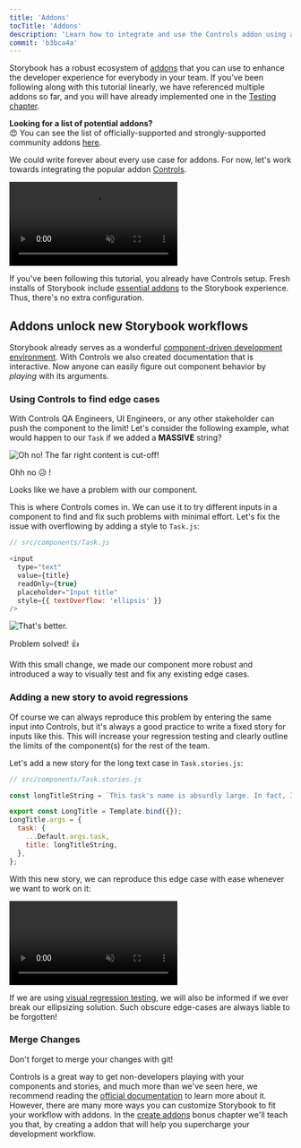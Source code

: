 ```yaml
---
title: 'Addons'
tocTitle: 'Addons'
description: 'Learn how to integrate and use the Controls addon using a popular example'
commit: 'b3bca4a'
---
```


Storybook has a robust ecosystem of [addons](https://storybook.js.org/docs/react/configure/storybook-addons) that you can use to enhance the developer experience for
everybody in your team. If you've been following along with this tutorial linearly, we have referenced multiple addons so far, and you will have already implemented one in the [Testing chapter](/react/en/test/).

<div class="aside">
<strong>Looking for a list of potential addons?</strong>
<br/>
😍 You can see the list of officially-supported and strongly-supported community addons <a href="https://storybook.js.org/addons">here</a>.
</div>

We could write forever about every use case for addons. For now, let's work towards integrating the popular addon [Controls](https://storybook.js.org/docs/react/essentials/controls).

<video autoPlay muted playsInline loop>
  <source
    src="/intro-to-storybook/controls-in-action.mp4"
    type="video/mp4"
  />
</video>

If you've been following this tutorial, you already have Controls setup. Fresh installs of Storybook include [essential addons](https://storybook.js.org/docs/react/essentials/introduction) to the Storybook experience. Thus, there's no extra configuration.

## Addons unlock new Storybook workflows

Storybook already serves as a wonderful [component-driven development environment](https://www.componentdriven.org/). With Controls we also created documentation that is interactive. Now anyone can easily figure out component behavior by _playing_ with its arguments.

### Using Controls to find edge cases

With Controls QA Engineers, UI Engineers, or any other stakeholder can push the component to the limit! Let's consider the following example, what would happen to our `Task` if we added a **MASSIVE** string?

![Oh no! The far right content is cut-off!](/intro-to-storybook/task-edge-case.png)

Ohh no 😥 !

Looks like we have a problem with our component.

This is where Controls comes in. We can use it to try different inputs in a component to find and fix such problems with minimal effort. Let's fix the issue with overflowing by adding a style to `Task.js`:

```js
// src/components/Task.js

<input
  type="text"
  value={title}
  readOnly={true}
  placeholder="Input title"
  style={{ textOverflow: 'ellipsis' }}
/>
```

![That's better.](/intro-to-storybook/edge-case-solved-with-controls.png)

Problem solved! 👍

With this small change, we made our component more robust and introduced a way to visually test and fix any existing edge cases.

### Adding a new story to avoid regressions

Of course we can always reproduce this problem by entering the same input into Controls, but it's always a good practice to write a fixed story for inputs like this. This will increase your regression testing and clearly outline the limits of the component(s) for the rest of the team.

Let's add a new story for the long text case in `Task.stories.js`:

```js
// src/components/Task.stories.js

const longTitleString = `This task's name is absurdly large. In fact, I think if I keep going I might end up with content overflow. What will happen? The star that represents a pinned task could have text overlapping. The text could cut-off abruptly when it reaches the star. I hope not!`;

export const LongTitle = Template.bind({});
LongTitle.args = {
  task: {
    ...Default.args.task,
    title: longTitleString,
  },
};
```

With this new story, we can reproduce this edge case with ease whenever we want to work on it:

<video autoPlay muted playsInline loop>
  <source
    src="/intro-to-storybook/task-stories-long-title.mp4"
    type="video/mp4"
  />
</video>

If we are using [visual regression testing](/react/en/test/), we will also be informed if we ever break our ellipsizing solution. Such obscure edge-cases are always liable to be forgotten!

### Merge Changes

Don't forget to merge your changes with git!

<div class="aside"><p>Controls is a great way to get non-developers playing with your components and stories, and much more than we've seen here, we recommend reading the <a href="https://storybook.js.org/docs/react/essentials/controls">official documentation</a> to learn more about it. However, there are many more ways you can customize Storybook to fit your workflow with addons. In the <a href="/intro-to-storybook/react/en/creating-addons">create addons</a> bonus chapter we'll teach you that, by creating a addon that will help you supercharge your development workflow.</p></div>
